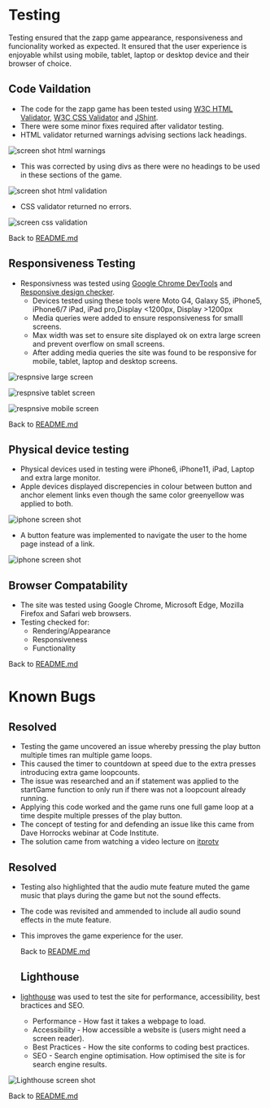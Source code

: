# Testing
Testing ensured that the zapp game appearance, responsiveness and funcionality worked as expected. It ensured that the user experience is enjoyable whilst using mobile, tablet, laptop or desktop device and their browser of choice.

## Code Vaildation
- The code for the zapp game has been tested using [W3C HTML Validator](https://validator.w3.org/), [W3C CSS Validator](https://jigsaw.w3.org/css-validator/) and [JShint](https://jshint.com/).
-  There were some minor fixes required after validator testing.
- HTML validator returned warnings advising sections lack headings.

![screen shot html warnings](/docs/readme-images/homepage-html-warnings.png)


- This was corrected by using divs as there were no headings to be used in these sections of the game. 

![screen shot html validation](/docs/readme-images/homepage-html-validator.png)


- CSS validator returned no errors.

![screen css validation](/docs/readme-images/css-validator.png)


 Back to [README.md](README.md)





## Responsiveness Testing
- Responsivness was tested using [Google Chrome DevTools](https://developer.chrome.com/docs/devtools/) and [Responsive design checker](https://responsivedesignchecker.com/). 
    - Devices tested using these tools were Moto G4, Galaxy S5, iPhone5, iPhone6/7 iPad, iPad pro,Display <1200px, Display >1200px
    - Media queries were added to ensure responsiveness for smalll screens. 
    - Max width was set to ensure site displayed ok on extra large screen and prevent overflow on small screens.
    - After adding media queries the site was found to be responsive for mobile, tablet, laptop and desktop screens.


![respnsive large screen ](/docs/readme-images/responsive-large.png)

![respnsive tablet screen ](/docs/readme-images/responsive-tablet.png)

![respnsive mobile screen ](/docs/readme-images/responsive-small.png)

 Back to [README.md](README.md)


 ## Physical device testing
  - Physical devices used in testing were iPhone6, iPhone11, iPad, Laptop and extra large monitor.
  - Apple devices displayed discrepencies in colour between button and anchor element links even though the same color greenyellow was applied to both.

  ![iphone screen shot ](/docs/readme-images/testing-apple-styling.png)

  - A button feature was implemented to navigate the user to the home page instead of a link.

  ![iphone screen shot ](/docs/readme-images/iphone-buttons.png)
  

## Browser Compatability
- The site was tested using Google Chrome, Microsoft Edge, Mozilla Firefox and Safari web browsers. 
- Testing checked for:
    - Rendering/Appearance
    - Responsiveness
    - Functionality 

Back to [README.md](README.md)


# Known Bugs

## Resolved
- Testing the game uncovered an issue whereby pressing the play button multiple times ran multiple game loops. 
- This caused the timer to countdown at speed due to the extra presses introducing extra game loopcounts.
- The issue was researched and an if statement was applied to the startGame function to only run if there was not a loopcount already running.
- Applying this code worked and the game runs one full game loop at a time despite multiple presses of the play button. 
- The concept of testing for and defending an issue like this came from Dave Horrocks webinar at Code Institute.
- The solution came from watching a video lecture on [itprotv](https://www.itpro.tv/)  
## Resolved
- Testing also highlighted that the audio mute feature muted the game music that plays during the game but not the sound effects.
- The code was revisited and ammended to include all audio sound effects in the mute feature.
- This improves the game experience for the user.

    Back to [README.md](README.md)


    ## Lighthouse
- [lighthouse](https://developers.google.com/web/tools/lighthouse) was used to test the site for performance, accessibility, best bractices and SEO.

    - Performance - How fast it takes a webpage to load.
    - Accessibility - How accessible a website is (users might need a screen reader).
    - Best Practices - How the site conforms to coding best practices.
    - SEO - Search engine optimisation. How optimised the site is for search engine results.


![Lighthouse screen shot](/docs/readme-images/lighthouse.png)

Back to [README.md](README.md)